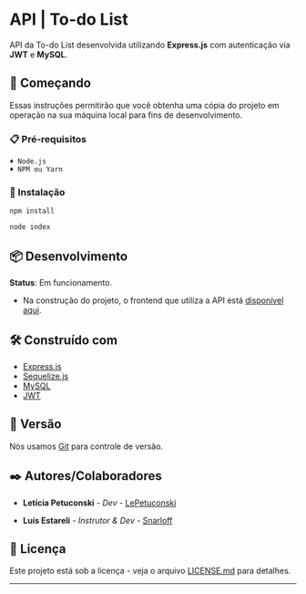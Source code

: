 ﻿# API | To-do List 

API da To-do List desenvolvida utilizando **Express.js** com autenticação via **JWT** e **MySQL**.

## 🚀 Começando

Essas instruções permitirão que você obtenha uma cópia do projeto em operação na sua máquina local para fins de desenvolvimento.

### 📋 Pré-requisitos

```
♦ Node.js
♦ NPM ou Yarn
```

### 🔧 Instalação

```
npm install
```

```
node index
```

## 📦 Desenvolvimento

**Status**: Em funcionamento.

- Na construção do projeto, o frontend que utiliza a API está [disponível aqui](https://github.com/LePetuconski/Todo-List).

## 🛠️ Construído com

* [Express.js](https://expressjs.com)
* [Sequelize.js](https://sequelize.org)
* [MySQL](https://mysql.com)
* [JWT](https://jwt.io)


## 📌 Versão

Nós usamos [Git](https://git-scm.com/) para controle de versão.

## ✒️ Autores/Colaboradores

* **Letícia Petuconski** - *Dev* - [LePetuconski](https://github.com/LePetuconski)

* **Luís Estareli** - *Instrutor & Dev* - [Snarloff](https://github.com/Snarloff)


## 📄 Licença

Este projeto está sob a licença - veja o arquivo [LICENSE.md](link) para detalhes.

---
